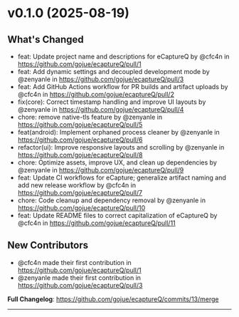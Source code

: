 # v0.1.0 (2025-08-19)

## What's Changed
* feat: Update project name and descriptions for eCaptureQ by @cfc4n in https://github.com/gojue/ecaptureQ/pull/1
* feat: Add dynamic settings and decoupled development mode by @zenyanle in https://github.com/gojue/ecaptureQ/pull/3
* feat: Add GitHub Actions workflow for PR builds and artifact uploads by @cfc4n in https://github.com/gojue/ecaptureQ/pull/2
* fix(core): Correct timestamp handling and improve UI layouts by @zenyanle in https://github.com/gojue/ecaptureQ/pull/4
* chore: remove native-tls feature by @zenyanle in https://github.com/gojue/ecaptureQ/pull/5
* feat(android): Implement orphaned process cleaner by @zenyanle in https://github.com/gojue/ecaptureQ/pull/6
* refactor(ui): Improve responsive layouts and scrolling by @zenyanle in https://github.com/gojue/ecaptureQ/pull/8
* chore: Optimize assets, improve UX, and clean up dependencies by @zenyanle in https://github.com/gojue/ecaptureQ/pull/9
* feat: Update CI workflows for eCapture; generalize artifact naming and add new release workflow by @cfc4n in https://github.com/gojue/ecaptureQ/pull/7
* chore: Code cleanup and dependency removal by @zenyanle in https://github.com/gojue/ecaptureQ/pull/10
* feat: Update README files to correct capitalization of eCaptureQ by @cfc4n in https://github.com/gojue/ecaptureQ/pull/11

## New Contributors
* @cfc4n made their first contribution in https://github.com/gojue/ecaptureQ/pull/1
* @zenyanle made their first contribution in https://github.com/gojue/ecaptureQ/pull/3

**Full Changelog**: https://github.com/gojue/ecaptureQ/commits/13/merge

<hr>

